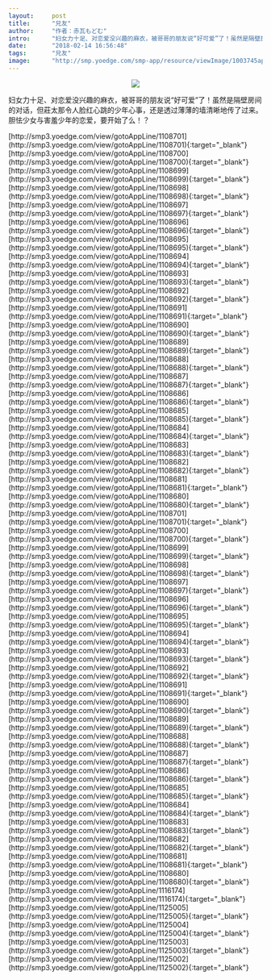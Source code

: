 ```yaml
---
layout:     post
title:      "兄友"
author:     "作者：赤瓦もどむ"
intro:      "妇女力十足、对恋爱没兴趣的麻衣，被哥哥的朋友说“好可爱”了！虽然是隔壁房间的对话，但莊太那令人脸红心跳的少年心事，还是透过薄薄的墙清晰地传了过来。胆怯少女与害羞少年的恋爱，要开始了么！？"
date:       "2018-02-14 16:56:48"
tags:       "兄友"
image:      "http://smp.yoedge.com/smp-app/resource/viewImage/1003745appline.png"
---
```

<div style="text-align: center">
<p><img src="http://smp.yoedge.com/smp-app/resource/viewImage/1003745appline.png"/></p>
</div>
<p class="post-meta">
<span>妇女力十足、对恋爱没兴趣的麻衣，被哥哥的朋友说“好可爱”了！虽然是隔壁房间的对话，但莊太那令人脸红心跳的少年心事，还是透过薄薄的墙清晰地传了过来。胆怯少女与害羞少年的恋爱，要开始了么！？</span>
</p>
[http://smp3.yoedge.com/view/gotoAppLine/1108701](http://smp3.yoedge.com/view/gotoAppLine/1108701){:target="_blank"}
[http://smp3.yoedge.com/view/gotoAppLine/1108700](http://smp3.yoedge.com/view/gotoAppLine/1108700){:target="_blank"}
[http://smp3.yoedge.com/view/gotoAppLine/1108699](http://smp3.yoedge.com/view/gotoAppLine/1108699){:target="_blank"}
[http://smp3.yoedge.com/view/gotoAppLine/1108698](http://smp3.yoedge.com/view/gotoAppLine/1108698){:target="_blank"}
[http://smp3.yoedge.com/view/gotoAppLine/1108697](http://smp3.yoedge.com/view/gotoAppLine/1108697){:target="_blank"}
[http://smp3.yoedge.com/view/gotoAppLine/1108696](http://smp3.yoedge.com/view/gotoAppLine/1108696){:target="_blank"}
[http://smp3.yoedge.com/view/gotoAppLine/1108695](http://smp3.yoedge.com/view/gotoAppLine/1108695){:target="_blank"}
[http://smp3.yoedge.com/view/gotoAppLine/1108694](http://smp3.yoedge.com/view/gotoAppLine/1108694){:target="_blank"}
[http://smp3.yoedge.com/view/gotoAppLine/1108693](http://smp3.yoedge.com/view/gotoAppLine/1108693){:target="_blank"}
[http://smp3.yoedge.com/view/gotoAppLine/1108692](http://smp3.yoedge.com/view/gotoAppLine/1108692){:target="_blank"}
[http://smp3.yoedge.com/view/gotoAppLine/1108691](http://smp3.yoedge.com/view/gotoAppLine/1108691){:target="_blank"}
[http://smp3.yoedge.com/view/gotoAppLine/1108690](http://smp3.yoedge.com/view/gotoAppLine/1108690){:target="_blank"}
[http://smp3.yoedge.com/view/gotoAppLine/1108689](http://smp3.yoedge.com/view/gotoAppLine/1108689){:target="_blank"}
[http://smp3.yoedge.com/view/gotoAppLine/1108688](http://smp3.yoedge.com/view/gotoAppLine/1108688){:target="_blank"}
[http://smp3.yoedge.com/view/gotoAppLine/1108687](http://smp3.yoedge.com/view/gotoAppLine/1108687){:target="_blank"}
[http://smp3.yoedge.com/view/gotoAppLine/1108686](http://smp3.yoedge.com/view/gotoAppLine/1108686){:target="_blank"}
[http://smp3.yoedge.com/view/gotoAppLine/1108685](http://smp3.yoedge.com/view/gotoAppLine/1108685){:target="_blank"}
[http://smp3.yoedge.com/view/gotoAppLine/1108684](http://smp3.yoedge.com/view/gotoAppLine/1108684){:target="_blank"}
[http://smp3.yoedge.com/view/gotoAppLine/1108683](http://smp3.yoedge.com/view/gotoAppLine/1108683){:target="_blank"}
[http://smp3.yoedge.com/view/gotoAppLine/1108682](http://smp3.yoedge.com/view/gotoAppLine/1108682){:target="_blank"}
[http://smp3.yoedge.com/view/gotoAppLine/1108681](http://smp3.yoedge.com/view/gotoAppLine/1108681){:target="_blank"}
[http://smp3.yoedge.com/view/gotoAppLine/1108680](http://smp3.yoedge.com/view/gotoAppLine/1108680){:target="_blank"}
[http://smp3.yoedge.com/view/gotoAppLine/1108701](http://smp3.yoedge.com/view/gotoAppLine/1108701){:target="_blank"}
[http://smp3.yoedge.com/view/gotoAppLine/1108700](http://smp3.yoedge.com/view/gotoAppLine/1108700){:target="_blank"}
[http://smp3.yoedge.com/view/gotoAppLine/1108699](http://smp3.yoedge.com/view/gotoAppLine/1108699){:target="_blank"}
[http://smp3.yoedge.com/view/gotoAppLine/1108698](http://smp3.yoedge.com/view/gotoAppLine/1108698){:target="_blank"}
[http://smp3.yoedge.com/view/gotoAppLine/1108697](http://smp3.yoedge.com/view/gotoAppLine/1108697){:target="_blank"}
[http://smp3.yoedge.com/view/gotoAppLine/1108696](http://smp3.yoedge.com/view/gotoAppLine/1108696){:target="_blank"}
[http://smp3.yoedge.com/view/gotoAppLine/1108695](http://smp3.yoedge.com/view/gotoAppLine/1108695){:target="_blank"}
[http://smp3.yoedge.com/view/gotoAppLine/1108694](http://smp3.yoedge.com/view/gotoAppLine/1108694){:target="_blank"}
[http://smp3.yoedge.com/view/gotoAppLine/1108693](http://smp3.yoedge.com/view/gotoAppLine/1108693){:target="_blank"}
[http://smp3.yoedge.com/view/gotoAppLine/1108692](http://smp3.yoedge.com/view/gotoAppLine/1108692){:target="_blank"}
[http://smp3.yoedge.com/view/gotoAppLine/1108691](http://smp3.yoedge.com/view/gotoAppLine/1108691){:target="_blank"}
[http://smp3.yoedge.com/view/gotoAppLine/1108690](http://smp3.yoedge.com/view/gotoAppLine/1108690){:target="_blank"}
[http://smp3.yoedge.com/view/gotoAppLine/1108689](http://smp3.yoedge.com/view/gotoAppLine/1108689){:target="_blank"}
[http://smp3.yoedge.com/view/gotoAppLine/1108688](http://smp3.yoedge.com/view/gotoAppLine/1108688){:target="_blank"}
[http://smp3.yoedge.com/view/gotoAppLine/1108687](http://smp3.yoedge.com/view/gotoAppLine/1108687){:target="_blank"}
[http://smp3.yoedge.com/view/gotoAppLine/1108686](http://smp3.yoedge.com/view/gotoAppLine/1108686){:target="_blank"}
[http://smp3.yoedge.com/view/gotoAppLine/1108685](http://smp3.yoedge.com/view/gotoAppLine/1108685){:target="_blank"}
[http://smp3.yoedge.com/view/gotoAppLine/1108684](http://smp3.yoedge.com/view/gotoAppLine/1108684){:target="_blank"}
[http://smp3.yoedge.com/view/gotoAppLine/1108683](http://smp3.yoedge.com/view/gotoAppLine/1108683){:target="_blank"}
[http://smp3.yoedge.com/view/gotoAppLine/1108682](http://smp3.yoedge.com/view/gotoAppLine/1108682){:target="_blank"}
[http://smp3.yoedge.com/view/gotoAppLine/1108681](http://smp3.yoedge.com/view/gotoAppLine/1108681){:target="_blank"}
[http://smp3.yoedge.com/view/gotoAppLine/1108680](http://smp3.yoedge.com/view/gotoAppLine/1108680){:target="_blank"}
[http://smp3.yoedge.com/view/gotoAppLine/1116174](http://smp3.yoedge.com/view/gotoAppLine/1116174){:target="_blank"}
[http://smp3.yoedge.com/view/gotoAppLine/1125005](http://smp3.yoedge.com/view/gotoAppLine/1125005){:target="_blank"}
[http://smp3.yoedge.com/view/gotoAppLine/1125004](http://smp3.yoedge.com/view/gotoAppLine/1125004){:target="_blank"}
[http://smp3.yoedge.com/view/gotoAppLine/1125003](http://smp3.yoedge.com/view/gotoAppLine/1125003){:target="_blank"}
[http://smp3.yoedge.com/view/gotoAppLine/1125002](http://smp3.yoedge.com/view/gotoAppLine/1125002){:target="_blank"}


